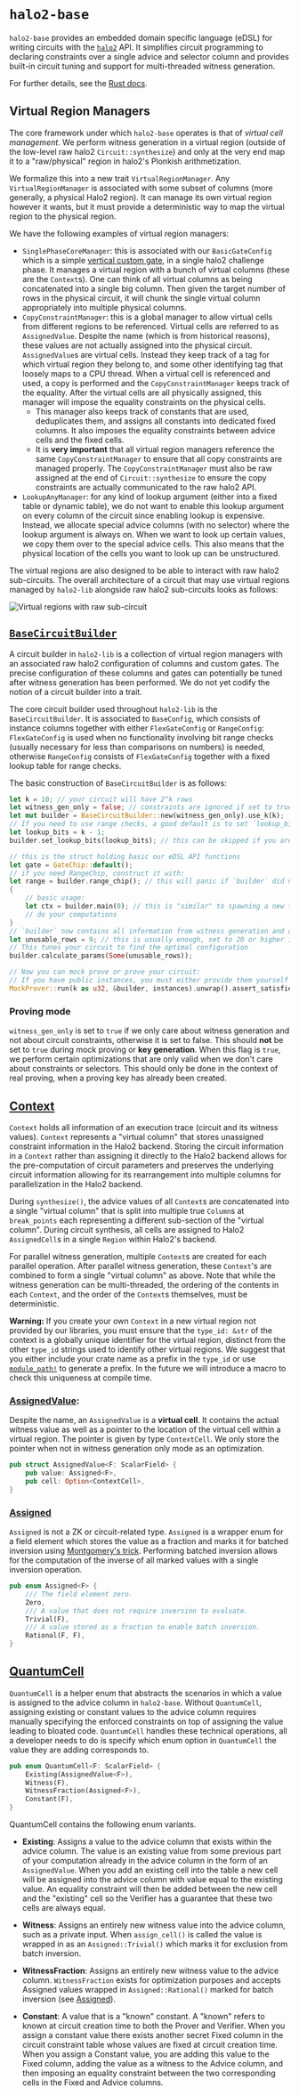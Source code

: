 # `halo2-base`

`halo2-base` provides an embedded domain specific language (eDSL) for writing circuits with the [`halo2`](https://github.com/axiom-crypto/halo2) API. It simplifies circuit programming to declaring constraints over a single advice and selector column and provides built-in circuit tuning and support for multi-threaded witness generation.

For further details, see the [Rust docs](https://axiom-crypto.github.io/halo2-lib/halo2_base/).

## Virtual Region Managers

The core framework under which `halo2-base` operates is that of _virtual cell management_. We perform witness generation in a virtual region (outside of the low-level raw halo2 `Circuit::synthesize`) and only at the very end map it to a "raw/physical" region in halo2's Plonkish arithmetization.

We formalize this into a new trait `VirtualRegionManager`. Any `VirtualRegionManager` is associated with some subset of columns (more generally, a physical Halo2 region). It can manage its own virtual region however it wants, but it must provide a deterministic way to map the virtual region to the physical region.

We have the following examples of virtual region managers:

- `SinglePhaseCoreManager`: this is associated with our `BasicGateConfig` which is a simple [vertical custom gate](https://docs.axiom.xyz/zero-knowledge-proofs/getting-started-with-halo2#simplified-interface), in a single halo2 challenge phase. It manages a virtual region with a bunch of virtual columns (these are the `Context`s). One can think of all virtual columns as being concatenated into a single big column. Then given the target number of rows in the physical circuit, it will chunk the single virtual column appropriately into multiple physical columns.
- `CopyConstraintManager`: this is a global manager to allow virtual cells from different regions to be referenced. Virtual cells are referred to as `AssignedValue`. Despite the name (which is from historical reasons), these values are not actually assigned into the physical circuit. `AssignedValue`s are virtual cells. Instead they keep track of a tag for which virtual region they belong to, and some other identifying tag that loosely maps to a CPU thread. When a virtual cell is referenced and used, a copy is performed and the `CopyConstraintManager` keeps track of the equality. After the virtual cells are all physically assigned, this manager will impose the equality constraints on the physical cells.
  - This manager also keeps track of constants that are used, deduplicates them, and assigns all constants into dedicated fixed columns. It also imposes the equality constraints between advice cells and the fixed cells.
  - It is **very important** that all virtual region managers reference the same `CopyConstraintManager` to ensure that all copy constraints are managed properly. The `CopyConstraintManager` must also be raw assigned at the end of `Circuit::synthesize` to ensure the copy constraints are actually communicated to the raw halo2 API.
- `LookupAnyManager`: for any kind of lookup argument (either into a fixed table or dynamic table), we do not want to enable this lookup argument on every column of the circuit since enabling lookup is expensive. Instead, we allocate special advice columns (with no selector) where the lookup argument is always on. When we want to look up certain values, we copy them over to the special advice cells. This also means that the physical location of the cells you want to look up can be unstructured.

The virtual regions are also designed to be able to interact with raw halo2 sub-circuits. The overall architecture of a circuit that may use virtual regions managed by `halo2-lib` alongside raw halo2 sub-circuits looks as follows:

![Virtual regions with raw sub-circuit](https://user-images.githubusercontent.com/31040440/263155207-c5246cb1-f7f5-4214-920c-d4ae34c19e9c.png)

## [`BaseCircuitBuilder`](./src/gates/circuit/mod.rs)

A circuit builder in `halo2-lib` is a collection of virtual region managers with an associated raw halo2 configuration of columns and custom gates. The precise configuration of these columns and gates can potentially be tuned after witness generation has been performed. We do not yet codify the notion of a circuit builder into a trait.

The core circuit builder used throughout `halo2-lib` is the `BaseCircuitBuilder`. It is associated to `BaseConfig`, which consists of instance columns together with either `FlexGateConfig` or `RangeConfig`: `FlexGateConfig` is used when no functionality involving bit range checks (usually necessary for less than comparisons on numbers) is needed, otherwise `RangeConfig` consists of `FlexGateConfig` together with a fixed lookup table for range checks.

The basic construction of `BaseCircuitBuilder` is as follows:

```rust
let k = 10; // your circuit will have 2^k rows
let witness_gen_only = false; // constraints are ignored if set to true
let mut builder = BaseCircuitBuilder::new(witness_gen_only).use_k(k);
// If you need to use range checks, a good default is to set `lookup_bits` to 1 less than `k`
let lookup_bits = k - 1;
builder.set_lookup_bits(lookup_bits); // this can be skipped if you are not using range checks. The program will panic if `lookup_bits` is not set when you need range checks.

// this is the struct holding basic our eDSL API functions
let gate = GateChip::default();
// if you need RangeChip, construct it with:
let range = builder.range_chip(); // this will panic if `builder` did not set `lookup_bits`
{
    // basic usage:
    let ctx = builder.main(0); // this is "similar" to spawning a new thread. 0 refers to the halo2 challenge phase
    // do your computations
}
// `builder` now contains all information from witness generation and constraints of your circuit
let unusable_rows = 9; // this is usually enough, set to 20 or higher if program panics
// This tunes your circuit to find the optimal configuration
builder.calculate_params(Some(unusable_rows));

// Now you can mock prove or prove your circuit:
// If you have public instances, you must either provide them yourself or extract from `builder.assigned_instances`.
MockProver::run(k as u32, &builder, instances).unwrap().assert_satisfied();
```

### Proving mode

`witness_gen_only` is set to `true` if we only care about witness generation and not about circuit constraints, otherwise it is set to false. This should **not** be set to `true` during mock proving or **key generation**. When this flag is `true`, we perform certain optimizations that are only valid when we don't care about constraints or selectors. This should only be done in the context of real proving, when a proving key has already been created.

## [**Context**](src/lib.rs)

`Context` holds all information of an execution trace (circuit and its witness values). `Context` represents a "virtual column" that stores unassigned constraint information in the Halo2 backend. Storing the circuit information in a `Context` rather than assigning it directly to the Halo2 backend allows for the pre-computation of circuit parameters and preserves the underlying circuit information allowing for its rearrangement into multiple columns for parallelization in the Halo2 backend.

During `synthesize()`, the advice values of all `Context`s are concatenated into a single "virtual column" that is split into multiple true `Column`s at `break_points` each representing a different sub-section of the "virtual column". During circuit synthesis, all cells are assigned to Halo2 `AssignedCell`s in a single `Region` within Halo2's backend.

For parallel witness generation, multiple `Context`s are created for each parallel operation. After parallel witness generation, these `Context`'s are combined to form a single "virtual column" as above. Note that while the witness generation can be multi-threaded, the ordering of the contents in each `Context`, and the order of the `Context`s themselves, must be deterministic.

**Warning:** If you create your own `Context` in a new virtual region not provided by our libraries, you must ensure that the `type_id: &str` of the context is a globally unique identifier for the virtual region, distinct from the other `type_id` strings used to identify other virtual regions. We suggest that you either include your crate name as a prefix in the `type_id` or use [`module_path!`](https://doc.rust-lang.org/std/macro.module_path.html) to generate a prefix.
In the future we will introduce a macro to check this uniqueness at compile time.

### [**AssignedValue**](./src/lib.rs):

Despite the name, an `AssignedValue` is a **virtual cell**. It contains the actual witness value as well as a pointer to the location of the virtual cell within a virtual region. The pointer is given by type `ContextCell`. We only store the pointer when not in witness generation only mode as an optimization.

```rust ignore
pub struct AssignedValue<F: ScalarField> {
    pub value: Assigned<F>,
    pub cell: Option<ContextCell>,
}
```

### [**Assigned**](./src/plonk/assigned.rs)

`Assigned` is not a ZK or circuit-related type.
`Assigned` is a wrapper enum for a field element which stores the value as a fraction and marks it for batched inversion using [Montgomery's trick](https://zcash.github.io/halo2/background/fields.html#montgomerys-trick). Performing batched inversion allows for the computation of the inverse of all marked values with a single inversion operation.

```rust ignore
pub enum Assigned<F> {
    /// The field element zero.
    Zero,
    /// A value that does not require inversion to evaluate.
    Trivial(F),
    /// A value stored as a fraction to enable batch inversion.
    Rational(F, F),
}
```

## [**QuantumCell**](./src/lib.rs)

`QuantumCell` is a helper enum that abstracts the scenarios in which a value is assigned to the advice column in `halo2-base`. Without `QuantumCell`, assigning existing or constant values to the advice column requires manually specifying the enforced constraints on top of assigning the value leading to bloated code. `QuantumCell` handles these technical operations, all a developer needs to do is specify which enum option in `QuantumCell` the value they are adding corresponds to.

```rust ignore
pub enum QuantumCell<F: ScalarField> {
    Existing(AssignedValue<F>),
    Witness(F),
    WitnessFraction(Assigned<F>),
    Constant(F),
}
```

QuantumCell contains the following enum variants.

- **Existing**:
  Assigns a value to the advice column that exists within the advice column. The value is an existing value from some previous part of your computation already in the advice column in the form of an `AssignedValue`. When you add an existing cell into the table a new cell will be assigned into the advice column with value equal to the existing value. An equality constraint will then be added between the new cell and the "existing" cell so the Verifier has a guarantee that these two cells are always equal.

- **Witness**:
  Assigns an entirely new witness value into the advice column, such as a private input. When `assign_cell()` is called the value is wrapped in as an `Assigned::Trivial()` which marks it for exclusion from batch inversion.

- **WitnessFraction**:
  Assigns an entirely new witness value to the advice column. `WitnessFraction` exists for optimization purposes and accepts Assigned values wrapped in `Assigned::Rational()` marked for batch inversion (see [Assigned](#assigned)).

- **Constant**:
  A value that is a "known" constant. A "known" refers to known at circuit creation time to both the Prover and Verifier. When you assign a constant value there exists another secret Fixed column in the circuit constraint table whose values are fixed at circuit creation time. When you assign a Constant value, you are adding this value to the Fixed column, adding the value as a witness to the Advice column, and then imposing an equality constraint between the two corresponding cells in the Fixed and Advice columns.
